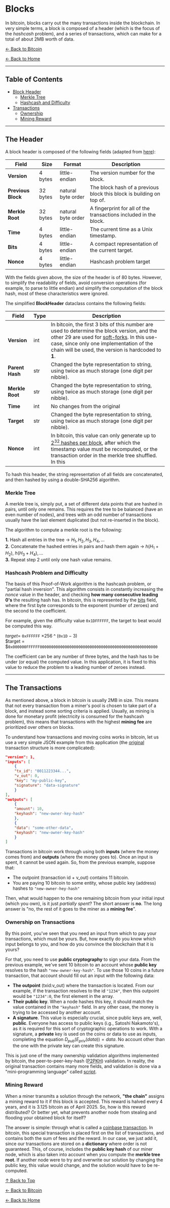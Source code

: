 # Blocks

In bitcoin, blocks carry out the many transactions inside the blockchain. In very simple terms, a block is composed of a header (which is the focus of the *hashcash* problem), and a series of transactions, which can make for a total of about 2MB worth of data.

[← Back to Bitcoin](../README.md)  

[← Back to Home](../../README.md)

---

## Table of Contents
- [Block Header](#the-header)
    - [Merkle Tree](#merkle-tree)
    - [Hashcash and Difficulty](#hashcash-problem-and-difficulty)
- [Transactions](#the-transactions)
    - [Ownership](#ownership-on-transactions)
    - [Mining Reward](#mining-reward)

---

## The Header

A block header is composed of the following fields (adapted from [here](https://learnmeabitcoin.com/technical/block/#structure)):


| **Field**  | **Size** | **Format**      | **Description**
|-------|-----|----------|---------
**Version** | 4 bytes | little-endian | The version number for the block.
**Previous Block** | 32 bytes | natural byte order | The block hash of a previous block this block is building on top of.
**Merkle Root** | 32 bytes | natural byte order | A fingerprint for all of the transactions included in the block.
**Time** | 4 bytes | little-endian | The current time as a Unix timestamp.
**Bits** | 4 bytes | little-endian | A compact representation of the current target.
**Nonce** | 4 bytes | little-endian | Hashcash problem target

With the fields given above, the size of the header is of 80 bytes. However, to simplify the readability of fields, avoid conversion operations (for example, to parse to little endian) and simplify the computation of the block hash, most of these characteristics were ignored. 

The simplified **BlockHeader** dataclass contains the following fields:

| **Field**  | **Type** | **Description**
|------------|----------|----------------|
**Version**  | int      | In bitcoin, the first 3 bits of this number are used to determine the block version, and the other 29 are used for [soft-forks](https://learnmeabitcoin.com/technical/block/version/). In this use-case, since only one implementation of the chain will be used, the version is hardcoded to **1**.
**Parent Hash** | str | Changed the byte representation to string, using twice as much storage (one digit per nibble).
**Merkle Root** | str | Changed the byte representation to string, using twice as much storage (one digit per nibble).
**Time** | int | No changes from the original
**Target** | str | Changed the byte representation to string, using twice as much storage (one digit per nibble).
**Nonce** | int | In bitcoin, this value can only generate up to [$2^{32}$ hashes per block](https://learnmeabitcoin.com/technical/block/#nonce), after which the timestamp value must be recomputed, or the transaction order in the merkle tree shuffled. In this 

To hash this header, the string representation of all fields are concatenated, and then hashed by using a double-SHA256 algorithm.

### Merkle Tree
A merkle tree is, simply put, a set of different data points that are hashed in pairs, until only one remains. This requires the tree to be balanced (have an even number of nodes), and trees with an odd number of transactions usually have the last element duplicated (but not re-inserted in the block).

The algorithm to compute a merkle root is the following:

**1.** Hash all entries in the tree -> $H_1, H_2, H_3, H_4, ...$  
**2.** Concatenate the hashed entries in pairs and hash them again -> $h(H_1+H_2), \ h(H_3+H_4), ...$  
**3.** Repeat step 2 until only one hash value remains.

### Hashcash Problem and Difficulty

The basis of this Proof-of-Work algorithm is the hashcash problem, or "partial hash inversion". This algorithm consists in constantly increasing the *nonce* value in the header, and checking **how many consecutive leading 0's** the resulting hash has. In bitcoin, this is represented by the [bits](https://learnmeabitcoin.com/technical/block/bits/) field, where the first byte corresponds to the exponent (number of zeroes) and the second to the coefficient.

For example, given the difficulty value `0x1DFFFFFF`, the target to beat would be computed this way.

$target =$ `0xFFFFFF` $\times 256$ ^ (`0x1D` $- \  3$)   
$target = $`0x000000FFFFFF0000000000000000000000000000000000000000000000000000` 

The coefficient can be any number of three bytes, and the hash has to be under (or equal) the computed value. In this application, it is fixed to this value to reduce the problem to a leading number of zeroes instead.

---

## The Transactions

As mentioned above, a block in bitcoin is usually 2MB in size. This means that not every transaction from a miner's pool is chosen to take part of a block, and instead some sorting criteria is applied. Usually, as mining is done for monetary profit (electricity is consumed for the hashcash problem), this means that transactions with the highest **mining fee** are prioritized over others on blocks.

To understand how transactions and moving coins works in bitcoin, let us use a very simple JSON example from this application (the [original](https://learnmeabitcoin.com/technical/transaction/#structure) transaction structure is more complicated):
```json
"version": 1,
"inputs": [
    {
    "tx_id": "0011223344...",
    "v_out": 0,
    "key": "my-public-key",
    "signature": "data-signature"
    }
],
"outputs": [
    {
    "amount": 10,
    "keyhash": "new-owner-key-hash"
    },
    {
    "data": "some-other-data",
    "keyhash": "new-owner-key-hash"
    }
]
```
Transactions in bitcoin work through using both **inputs** (where the money comes from) and **outputs** (where the money goes to). Once an input is spent, it cannot be used again. So, from the previous example, suppose that:
- The outpoint (transaction id + v_out) contains 11 bitcoin.
- You are paying 10 bitcoin to some entity, whose public key (address) hashes to `"new-owner-hey-hash"`

Then, what would happen to the one remaining bitcoin from your initial input (which you own), is it just *partially spent*? The short answer is **no**. The long answer is "no, the rest of it goes to the miner as a **mining fee**".

### Ownership on Transactions

By this point, you've seen that you need an input from which to pay your transactions, which must be yours. But, how exactly do you know which input belongs to you, and how do you convince the blockchain that it is yours?

For that, you need to use **public cryptography** to sign your data. From the previous example, we've sent 10 bitcoin to an account whose **public key** resolves to the hash `"new-owner-key-hash"`. To use those 10 coins in a future transaction, that account should fill out an input with the following data:
- **The outpoint** (txid:v_out) where the transaction is located. From our example, if the transaction resolves to the id `"1234"`, then this outpoint would be `"1234":0`, the first element in the array.
- **Their public key**. When a node hashes this key, it should match the value contained in the `"keyhash"` field. In any other case, the money is trying to be accessed by another account.
- **A signature**. This value is especially crucial, since public keys are, well, **public**. Everyone has access to public keys (i.g., Satoshi Nakamoto's), as it is required for this sort of cryptographic operations to work. With a signature, a **private** key is used on the coins or data to use as inputs, completing the equation $D_{pub}(E_{priv}(data)) = data$. No account other than the one with the private key can create this signature.

This is just one of the many ownership validation algorithms implemented by bitcoin, the peer-to-peer-key-hash ([P2PKH](https://learnmeabitcoin.com/technical/script/p2pkh/)) validation. In reality, the original transaction contains many more fields, and validation is done via a "mini-programming language" called [script](https://learnmeabitcoin.com/technical/script/).

### Mining Reward

When a miner transmits a solution through the network, **"the chain"** assigns a mining reward to it if this block is accepted. This reward is halved every 4 years, and it is $3.125$ bitcoin as of April 2025. So, how is this reward distributed? Or better yet, what prevents another node from stealing and flooding your obtained block for itself?

The answer is simple: through what is called a [coinbase transaction](https://learnmeabitcoin.com/technical/mining/coinbase-transaction/). In bitcoin, this special transaction is placed first on the list of transactions, and contains both the sum of fees and the reward. In our case, we just add it, since our transactions are stored on a **dictionary** where order is not guaranteed. This, of course, includes the **public key hash** of our miner node, which is also taken into account when you compute the **merkle tree root**. If another node were to try and overwrite our solution by changing the public key, this value would change, and the solution would have to be re-computed.

[↑ Back to Top](#blocks)  

[← Back to Bitcoin](../README.md)  

[← Back to Home](../../README.md)
